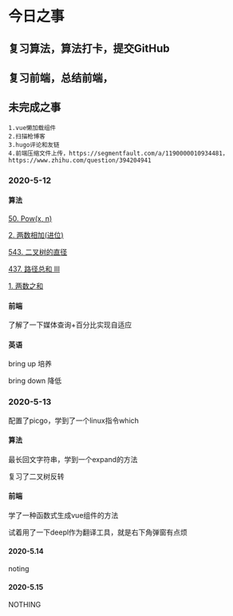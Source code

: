 # 今日之事

## 复习算法，算法打卡，提交GitHub

## 复习前端，总结前端，

## 未完成之事

```
1.vue懒加载组件
2.扫描枪博客
3.hugo评论和友链
4.前端压缩文件上传，https://segmentfault.com/a/1190000010934481，https://www.zhihu.com/question/394204941
```



### 2020-5-12

#### 算法

[50. Pow(x, n)](https://leetcode-cn.com/problems/powx-n/)

[2. 两数相加(进位)](https://leetcode-cn.com/problems/add-two-numbers/)

[543. 二叉树的直径](https://leetcode-cn.com/problems/diameter-of-binary-tree/)

[437. 路径总和 III](https://leetcode-cn.com/problems/path-sum-iii/)

[1. 两数之和](https://leetcode-cn.com/problems/two-sum/)

#### 前端

了解了一下媒体查询+百分比实现自适应

#### 英语

bring up 培养

bring down 降低

### 2020-5-13

配置了picgo，学到了一个linux指令which

#### 算法

最长回文字符串，学到一个expand的方法

复习了二叉树反转

#### 前端

学了一种函数式生成vue组件的方法

试着用了一下deepl作为翻译工具，就是右下角弹窗有点烦

#### 2020-5.14

noting

#### 2020-5.15

NOTHING